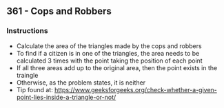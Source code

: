## 361 - Cops and Robbers
### Instructions

- Calculate the area of the triangles made by the cops and robbers
- To find if a citizen is in one of the triangles, the area needs to 
be calculated 3 times with the point taking the position of each point
- If all three areas add up to the original area, then the point exists in the traingle
- Otherwise, as the problem states, it is neither
- Tip found at: https://www.geeksforgeeks.org/check-whether-a-given-point-lies-inside-a-triangle-or-not/
